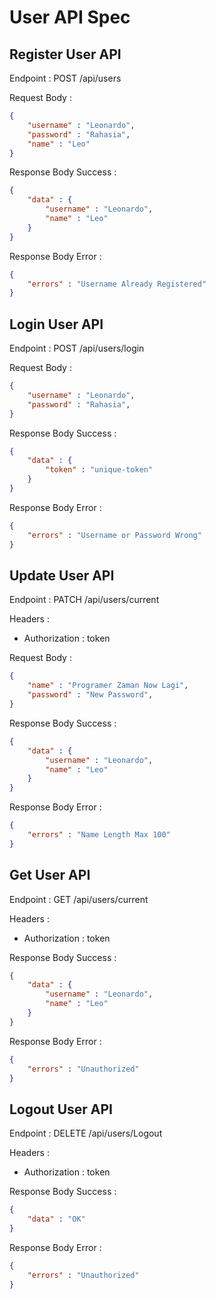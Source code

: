 # User API Spec

## Register User API

Endpoint : POST /api/users

Request Body :

```json
{
    "username" : "Leonardo",
    "password" : "Rahasia",
    "name" : "Leo"
}
```

Response Body Success : 

```json
{
    "data" : {
        "username" : "Leonardo",
        "name" : "Leo"
    }
}
```

Response Body Error :

```json
{
    "errors" : "Username Already Registered"
}
```

## Login User API

Endpoint : POST /api/users/login

Request Body :

```json
{
    "username" : "Leonardo",
    "password" : "Rahasia",
}
```

Response Body Success : 

```json
{
    "data" : {
        "token" : "unique-token"
    }
}
```

Response Body Error :

```json
{
    "errors" : "Username or Password Wrong"
}
```

## Update User API

Endpoint : PATCH /api/users/current

Headers :
- Authorization : token

Request Body :

```json
{
    "name" : "Programer Zaman Now Lagi",
    "password" : "New Password",
}
```

Response Body Success : 

```json
{
    "data" : {
        "username" : "Leonardo",
        "name" : "Leo"
    }
}
```

Response Body Error :

```json
{
    "errors" : "Name Length Max 100"
}
```

## Get User API

Endpoint : GET /api/users/current

Headers :
- Authorization : token

Response Body Success : 

```json
{
    "data" : {
        "username" : "Leonardo",
        "name" : "Leo"
    }
}
```

Response Body Error :

```json
{
    "errors" : "Unauthorized"
}
```

## Logout User API

Endpoint : DELETE /api/users/Logout

Headers :
- Authorization : token

Response Body Success : 

```json
{
    "data" : "OK"
}
```

Response Body Error :

```json
{
    "errors" : "Unauthorized"
}
```

